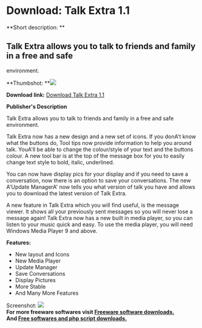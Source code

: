 # Download: Talk Extra 1.1

**Short description: **

## Talk Extra allows you to talk to friends and family in a free and safe
environment.

  
**Thumbshot: **![](http://www.freewarefiles.com/screenshot/xctalkextra_md.gif)   
  
**Download link:** [Download Talk Extra 1.1](http://freesoftwares.boysofts.com/Talk-Extra_program_24663.html)  
  

**Publisher's Description**  
  

Talk Extra allows you to talk to friends and family in a free and safe
environment.

Talk Extra now has a new design and a new set of icons. If you donA't know
what the buttons do, Tool tips now provide information to help you around
talk. YouA'll be able to change the colour/style of your text and the buttons
colour. A new tool bar is at the top of the message box for you to easily
change text style to bold, italic, underlined.

You can now have display pics for your display and if you need to save a
conversation, now there is an option to save your conversations. The new
A'Update ManagerA' now tells you what version of talk you have and allows you
to download the latest version of Talk Extra.

A new feature in Talk Extra which you will find useful, is the message viewer.
It shows all your previously sent messages so you will never lose a message
again! Talk Extra now has a new built in media player, so you can listen to
your music quick and easy. To use the media player, you will need Windows
Media Player 9 and above.

**Features:**

  * New layout and Icons 
  * New Media Player 
  * Update Manager 
  * Save Conversations 
  * Display Pictures 
  * More Stable 
  * And Many More Features 

  
  
Screenshot: ![](http://www.freewarefiles.com/screenshot/xctalkextra.gif)  
**For more freeware softwares visit [Freeware software downloads.](http://freesoftwares.boysofts.com/)**   
**And [Free softwares and php script downloads.](http://www.boysofts.com/)**

